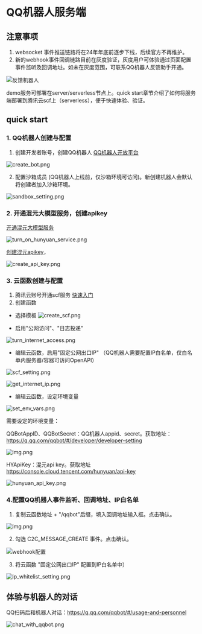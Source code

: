 # QQ机器人服务端
## 注意事项
1. websocket 事件推送链路将在24年年底前逐步下线，后续官方不再维护。
2. 新的webhook事件回调链路目前在灰度验证，灰度用户可体验通过页面配置事件监听及回调地址。如未在灰度范围，可联系QQ机器人反馈助手开通。

![反馈机器人](src/qqbot-demo/docs/images/feedback_bot.png)

demo服务可部署在server/serverless节点上。quick start章节介绍了如何将服务端部署到腾讯云scf上（serverless），便于快速体验、验证。

## quick start
### 1. QQ机器人创建与配置
1. 创建开发者账号，创建QQ机器人 [QQ机器人开放平台](https://q.qq.com/qqbot)

![create_bot.png](src/qqbot-demo/docs/images/create_bot.png)

2. 配置沙箱成员 (QQ机器人上线前，仅沙箱环境可访问)。新创建机器人会默认将创建者加入沙箱环境。

![sandbox_setting.png](src/qqbot-demo/docs/images/sandbox_setting.png)

### 2. 开通混元大模型服务，创建apikey

[开通混元大模型服务](https://console.cloud.tencent.com/hunyuan/start)

![turn_on_hunyuan_service.png](src/qqbot-demo/docs/images/turn_on_hunyuan_service.png)

[创建混元apikey](https://console.cloud.tencent.com/hunyuan/start)，

![create_api_key.png](src/qqbot-demo/docs/images/create_api_key.png)

### 3. 云函数创建与配置
1. 腾讯云账号开通scf服务 [快速入门](https://cloud.tencent.com/document/product/1154/39271)
2. 创建函数

* 选择模板
![create_scf.png](src/qqbot-demo/docs/images/create_scf.png)

* 启用"公网访问"、"日志投递"

![turn_internet_access.png](src/qqbot-demo/docs/images/turn_internet_access.png)

* 编辑云函数，启用"固定公网出口IP" （QQ机器人需要配置IP白名单，仅白名单内服务器/容器可访问OpenAPI）

![scf_setting.png](src/qqbot-demo/docs/images/scf_setting.png)

![get_internet_ip.png](src/qqbot-demo/docs/images/get_internet_ip.png)

* 编辑云函数，设定环境变量

![set_env_vars.png](src/qqbot-demo/docs/images/set_env_vars.png)

需要设定的环境变量：

QQBotAppID、QQBotSecret：QQ机器人appid、secret。获取地址：https://q.qq.com/qqbot/#/developer/developer-setting

![img.png](src/qqbot-demo/docs/images/qqbot_acc.png)

HYApiKey：混元api key。获取地址 https://console.cloud.tencent.com/hunyuan/api-key

![hunyuan_api_key.png](src/qqbot-demo/docs/images/hunyuan_api_key.png)

### 4.配置QQ机器人事件监听、回调地址、IP白名单

1. 复制云函数地址 + "/qqbot"后缀，填入回调地址输入框。点击确认。

![img.png](src/qqbot-demo/docs/images/copy_scf_addr.png)

2. 勾选 C2C_MESSAGE_CREATE 事件。点击确认。

![webhook配置](src/qqbot-demo/docs/images/webhook_setting.png)


3. 将云函数 "固定公网出口IP" 配置到IP白名单中）

![ip_whitelist_setting.png](src/qqbot-demo/docs/images/ip_whitelist_setting.png)

## 体验与机器人的对话

QQ扫码后和机器人对话：https://q.qq.com/qqbot/#/usage-and-personnel

![chat_with_qqbot.png](src/qqbot-demo/docs/images/chat_with_qqbot.png)